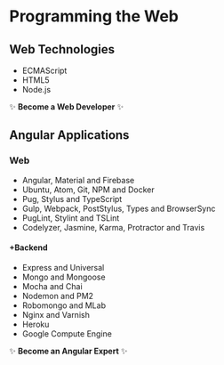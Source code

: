 # Programming the Web

## Web Technologies
* ECMAScript
* HTML5
* Node.js

:sparkles: **Become a Web Developer** :sparkles:

## Angular Applications

### Web
* Angular, Material and Firebase
* Ubuntu, Atom, Git, NPM and Docker
* Pug, Stylus and TypeScript
* Gulp, Webpack, PostStylus, Types and BrowserSync
* PugLint, Stylint and TSLint
* Codelyzer, Jasmine, Karma, Protractor and Travis

#### +Backend
* Express and Universal
* Mongo and Mongoose
* Mocha and Chai
* Nodemon and PM2
* Robomongo and MLab
* Nginx and Varnish
* Heroku
* Google Compute Engine

:sparkles: **Become an Angular Expert** :sparkles:
